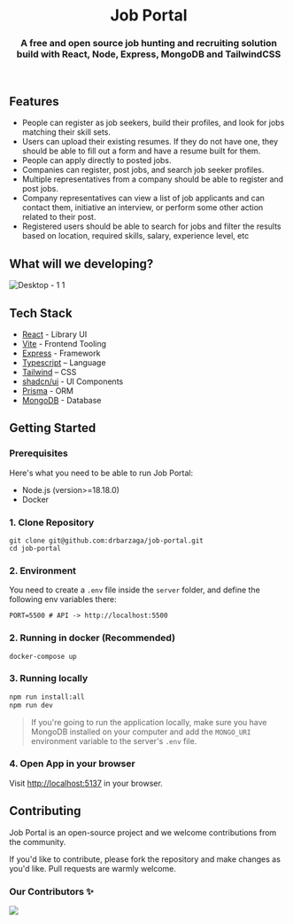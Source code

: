 <div align="center">
  <h1 align="center">Job Portal</h1>
  <h3>
    A free and open source job hunting and recruiting solution build with React, Node, Express, MongoDB and TailwindCSS
  </h3>
</div>

<div align="center">
  <a href="https://www.jobportal.io"></a>
</div>

<br/>

## Features

- People can register as job seekers, build their profiles, and look for jobs matching their skill sets.
- Users can upload their existing resumes. If they do not have one, they should be able to fill out a form and have a resume built for them.
- People can apply directly to posted jobs.
- Companies can register, post jobs, and search job seeker profiles.
- Multiple representatives from a company should be able to register and post jobs.
- Company representatives can view a list of job applicants and can contact them, initiative an interview, or perform some other action related to their post.
- Registered users should be able to search for jobs and filter the results based on location, required skills, salary, experience level, etc

## What will we developing?
![Desktop - 1 1](https://github.com/drbarzaga/job-portal/assets/12173976/3215b2d8-c351-4816-971a-7b4acb5a8a45)


## Tech Stack

- [React](https://react.dev/) - Library UI
- [Vite](https://vitejs.dev/) - Frontend Tooling
- [Express](https://expressjs.com) - Framework
- [Typescript](https://www.typescriptlang.org/) – Language
- [Tailwind](https://tailwindcss.com/) – CSS
- [shadcn/ui](https://ui.shadcn.com) - UI Components
- [Prisma](https://prisma.io) - ORM
- [MongoDB](https://www.mongodb.com/) - Database

## Getting Started

### Prerequisites

Here's what you need to be able to run Job Portal:

- Node.js (version>=18.18.0)
- Docker

### 1. Clone Repository

```shell
git clone git@github.com:drbarzaga/job-portal.git
cd job-portal
```

### 2. Environment

You need to create a `.env` file inside the `server` folder, and define the following env variables there:

```shell
PORT=5500 # API -> http://localhost:5500
```

### 2. Running in docker (Recommended)

```shell
docker-compose up
```

### 3. Running locally

```bash
npm run install:all
npm run dev
```

> If you're going to run the application locally, make sure you have MongoDB installed on your computer and add the `MONGO_URI` environment variable to the server's `.env` file.

### 4. Open App in your browser

Visit [http://localhost:5137](http://localhost:5137) in your browser.

## Contributing

Job Portal is an open-source project and we welcome contributions from the community.

If you'd like to contribute, please fork the repository and make changes as you'd like. Pull requests are warmly welcome.

### Our Contributors ✨

<a href="https://github.com/drbarzaga/job-portal/graphs/contributors">
  <img src="https://contrib.rocks/image?repo=drbarzaga/job-portal" />
</a>
